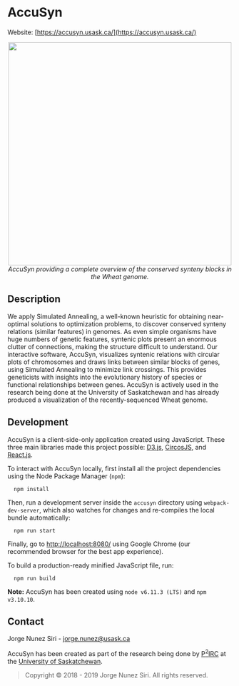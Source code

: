 # AccuSyn
Website: [https://accusyn.usask.ca/](https://accusyn.usask.ca/)

<p align="center">
  <img src="https://accusyn.usask.ca/images/after.svg" width="500" height="500">
  <br />
  <i>AccuSyn providing a complete overview of the conserved synteny blocks in the Wheat genome.</i>
</p>

## Description

We apply Simulated Annealing, a well-known heuristic for obtaining near-optimal solutions to optimization problems, to discover conserved synteny relations (similar features) in genomes. As even simple organisms have huge numbers of genetic features, syntenic plots present an enormous clutter of connections, making the structure difficult to understand. Our interactive software, AccuSyn, visualizes syntenic relations with circular plots of chromosomes and draws links between similar blocks of genes, using Simulated Annealing to minimize link crossings. This provides geneticists with insights into the evolutionary history of species or functional relationships between genes. AccuSyn is actively used in the research being done at the University of Saskatchewan and has already produced a visualization of the recently-sequenced Wheat genome.

## Development

AccuSyn is a client-side-only application created using JavaScript. These three main libraries made this project possible: [D3.js](https://github.com/d3/d3), [CircosJS](https://github.com/nicgirault/circosJS), and [React.js](https://github.com/facebook/react).

To interact with AccuSyn locally, first install all the project dependencies using the Node Package Manager (`npm`):
```
  npm install
```
Then, run a development server inside the `accusyn` directory using `webpack-dev-server`, which also watches for changes and re-compiles the local bundle automatically:
```
  npm run start
```
Finally, go to [http://localhost:8080/](http://localhost:8080/) using Google Chrome (our recommended browser for the best app experience).

To build a production-ready minified JavaScript file, run:
```
  npm run build
```

**Note:** AccuSyn has been created using `node v6.11.3 (LTS)` and `npm v3.10.10`.

## Contact

Jorge Nunez Siri - jorge.nunez@usask.ca

AccuSyn has been created as part of the research being done by [P<sup>2</sup>IRC](https://p2irc.usask.ca) at the [University of Saskatchewan](https://www.usask.ca).

> Copyright &copy; 2018 - 2019 Jorge Nunez Siri. All rights reserved.
